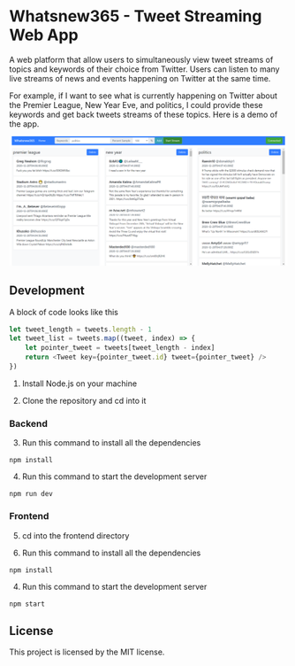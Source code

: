 # Whatsnew365 - Tweet Streaming Web App

A web platform that allow users to simultaneously view tweet streams of topics and keywords of their choice from Twitter. Users can listen to many live streams of news and events happening on Twitter at the same time.

For example, if I want to see what is currently happening on Twitter about the Premier League, New Year Eve, and politics, I could provide these keywords and get back tweets streams of these topics. Here is a demo of the app.

![Demo](https://github.com/andrewta999/Whatsnew365/blob/master/whatsnew365.png)

## Development

A block of code looks like this
```javascript
let tweet_length = tweets.length - 1
let tweet_list = tweets.map((tweet, index) => {
    let pointer_tweet = tweets[tweet_length - index]
    return <Tweet key={pointer_tweet.id} tweet={pointer_tweet} />
})
```

1. Install Node.js on your machine

2. Clone the repository and cd into it

### Backend

3. Run this command to install all the dependencies
```
npm install
```

4. Run this command to start the development server
```
npm run dev
```

### Frontend

5. cd into the frontend directory

6. Run this command to install all the dependencies
```
npm install
```

4. Run this command to start the development server
```
npm start
```

## License

This project is licensed by the MIT license.
